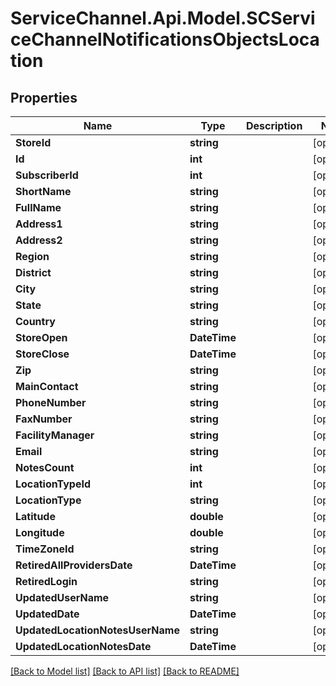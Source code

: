 # ServiceChannel.Api.Model.SCServiceChannelNotificationsObjectsLocation

## Properties

Name | Type | Description | Notes
------------ | ------------- | ------------- | -------------
**StoreId** | **string** |  | [optional] 
**Id** | **int** |  | [optional] 
**SubscriberId** | **int** |  | [optional] 
**ShortName** | **string** |  | [optional] 
**FullName** | **string** |  | [optional] 
**Address1** | **string** |  | [optional] 
**Address2** | **string** |  | [optional] 
**Region** | **string** |  | [optional] 
**District** | **string** |  | [optional] 
**City** | **string** |  | [optional] 
**State** | **string** |  | [optional] 
**Country** | **string** |  | [optional] 
**StoreOpen** | **DateTime** |  | [optional] 
**StoreClose** | **DateTime** |  | [optional] 
**Zip** | **string** |  | [optional] 
**MainContact** | **string** |  | [optional] 
**PhoneNumber** | **string** |  | [optional] 
**FaxNumber** | **string** |  | [optional] 
**FacilityManager** | **string** |  | [optional] 
**Email** | **string** |  | [optional] 
**NotesCount** | **int** |  | [optional] 
**LocationTypeId** | **int** |  | [optional] 
**LocationType** | **string** |  | [optional] 
**Latitude** | **double** |  | [optional] 
**Longitude** | **double** |  | [optional] 
**TimeZoneId** | **string** |  | [optional] 
**RetiredAllProvidersDate** | **DateTime** |  | [optional] 
**RetiredLogin** | **string** |  | [optional] 
**UpdatedUserName** | **string** |  | [optional] 
**UpdatedDate** | **DateTime** |  | [optional] 
**UpdatedLocationNotesUserName** | **string** |  | [optional] 
**UpdatedLocationNotesDate** | **DateTime** |  | [optional] 

[[Back to Model list]](../README.md#documentation-for-models) [[Back to API list]](../README.md#documentation-for-api-endpoints) [[Back to README]](../README.md)

